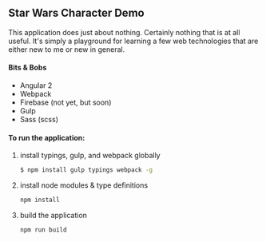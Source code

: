 ## Star Wars Character Demo
This application does just about nothing. Certainly nothing that is at all useful. It's simply a playground for learning a few web technologies that are either new to me or new in general.

#### Bits & Bobs
* Angular 2
* Webpack
* Firebase (not yet, but soon)
* Gulp
* Sass (scss)

#### To run the application:
1. install typings, gulp, and webpack globally  
    ```sh
    $ npm install gulp typings webpack -g
    ```
2. install node modules & type definitions  
    ```sh
    npm install
    ```
3. build the application  
    ```sh
    npm run build
    ```
